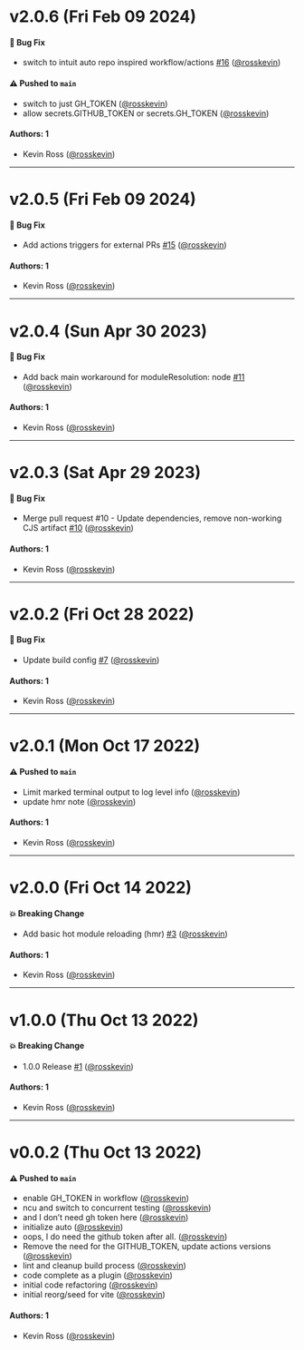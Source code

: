 # v2.0.6 (Fri Feb 09 2024)

#### 🐛 Bug Fix

- switch to intuit auto repo inspired workflow/actions [#16](https://github.com/alienfast/vite-plugin-i18next-loader/pull/16) ([@rosskevin](https://github.com/rosskevin))

#### ⚠️ Pushed to `main`

- switch to just GH_TOKEN ([@rosskevin](https://github.com/rosskevin))
- allow secrets.GITHUB_TOKEN or secrets.GH_TOKEN ([@rosskevin](https://github.com/rosskevin))

#### Authors: 1

- Kevin Ross ([@rosskevin](https://github.com/rosskevin))

---

# v2.0.5 (Fri Feb 09 2024)

#### 🐛 Bug Fix

- Add actions triggers for external PRs [#15](https://github.com/alienfast/vite-plugin-i18next-loader/pull/15) ([@rosskevin](https://github.com/rosskevin))

#### Authors: 1

- Kevin Ross ([@rosskevin](https://github.com/rosskevin))

---

# v2.0.4 (Sun Apr 30 2023)

#### 🐛 Bug Fix

- Add back main workaround for moduleResolution: node [#11](https://github.com/alienfast/vite-plugin-i18next-loader/pull/11) ([@rosskevin](https://github.com/rosskevin))

#### Authors: 1

- Kevin Ross ([@rosskevin](https://github.com/rosskevin))

---

# v2.0.3 (Sat Apr 29 2023)

#### 🐛 Bug Fix

- Merge pull request #10 - Update dependencies, remove non-working CJS artifact [#10](https://github.com/alienfast/vite-plugin-i18next-loader/pull/10) ([@rosskevin](https://github.com/rosskevin))

#### Authors: 1

- Kevin Ross ([@rosskevin](https://github.com/rosskevin))

---

# v2.0.2 (Fri Oct 28 2022)

#### 🐛 Bug Fix

- Update build config [#7](https://github.com/alienfast/vite-plugin-i18next-loader/pull/7) ([@rosskevin](https://github.com/rosskevin))

#### Authors: 1

- Kevin Ross ([@rosskevin](https://github.com/rosskevin))

---

# v2.0.1 (Mon Oct 17 2022)

#### ⚠️ Pushed to `main`

- Limit marked terminal output to log level info ([@rosskevin](https://github.com/rosskevin))
- update hmr note ([@rosskevin](https://github.com/rosskevin))

#### Authors: 1

- Kevin Ross ([@rosskevin](https://github.com/rosskevin))

---

# v2.0.0 (Fri Oct 14 2022)

#### 💥 Breaking Change

- Add basic hot module reloading (hmr) [#3](https://github.com/alienfast/vite-plugin-i18next-loader/pull/3) ([@rosskevin](https://github.com/rosskevin))

#### Authors: 1

- Kevin Ross ([@rosskevin](https://github.com/rosskevin))

---

# v1.0.0 (Thu Oct 13 2022)

#### 💥 Breaking Change

- 1.0.0 Release [#1](https://github.com/alienfast/vite-plugin-i18next-loader/pull/1) ([@rosskevin](https://github.com/rosskevin))

#### Authors: 1

- Kevin Ross ([@rosskevin](https://github.com/rosskevin))

---

# v0.0.2 (Thu Oct 13 2022)

#### ⚠️ Pushed to `main`

- enable GH_TOKEN in workflow ([@rosskevin](https://github.com/rosskevin))
- ncu and switch to concurrent testing ([@rosskevin](https://github.com/rosskevin))
- and I don’t need gh token here ([@rosskevin](https://github.com/rosskevin))
- initialize auto ([@rosskevin](https://github.com/rosskevin))
- oops, I do need the github token after all. ([@rosskevin](https://github.com/rosskevin))
- Remove the need for the GITHUB_TOKEN, update actions versions ([@rosskevin](https://github.com/rosskevin))
- lint and cleanup build process ([@rosskevin](https://github.com/rosskevin))
- code complete as a plugin ([@rosskevin](https://github.com/rosskevin))
- initial code refactoring ([@rosskevin](https://github.com/rosskevin))
- initial reorg/seed for vite ([@rosskevin](https://github.com/rosskevin))

#### Authors: 1

- Kevin Ross ([@rosskevin](https://github.com/rosskevin))
